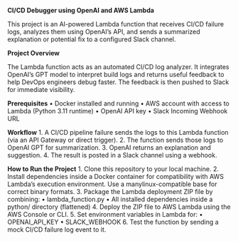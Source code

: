 **CI/CD Debugger using OpenAI and AWS Lambda**

This project is an AI-powered Lambda function that receives CI/CD failure logs, analyzes them using OpenAI’s API, and sends a summarized explanation or potential fix to a configured Slack channel.

**Project Overview**

The Lambda function acts as an automated CI/CD log analyzer. It integrates OpenAI’s GPT model to interpret build logs and returns useful feedback to help DevOps engineers debug faster. The feedback is then pushed to Slack for immediate visibility.

**Prerequisites**
	•	Docker installed and running
	•	AWS account with access to Lambda (Python 3.11 runtime)
	•	OpenAI API key
	•	Slack Incoming Webhook URL

**Workflow**
	1.	A CI/CD pipeline failure sends the logs to this Lambda function (via an API Gateway or direct trigger).
	2.	The function sends those logs to OpenAI GPT for summarization.
	3.	OpenAI returns an explanation and suggestion.
	4.	The result is posted in a Slack channel using a webhook.

**How to Run the Project**
	1.	Clone this repository to your local machine.
	2.	Install dependencies inside a Docker container for compatibility with AWS Lambda’s execution environment. Use a manylinux-compatible base for correct binary formats.
	3.	Package the Lambda deployment ZIP file by combining:
	•	lambda_function.py
	•	All installed dependencies inside a python/ directory (flattened)
	4.	Deploy the ZIP file to AWS Lambda using the AWS Console or CLI.
	5.	Set environment variables in Lambda for:
	•	OPENAI_API_KEY
	•	SLACK_WEBHOOK
	6.	Test the function by sending a mock CI/CD failure log event to it.
